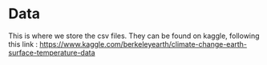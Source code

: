 # Data

This is where we store the csv files. They can be found on kaggle, following this link : 
https://www.kaggle.com/berkeleyearth/climate-change-earth-surface-temperature-data

